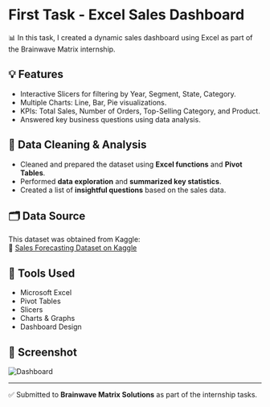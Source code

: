 # First Task - Excel Sales Dashboard

📊 In this task, I created a dynamic sales dashboard using Excel as part of the Brainwave Matrix internship.

## 💡 Features
- Interactive Slicers for filtering by Year, Segment, State, Category.
- Multiple Charts: Line, Bar, Pie visualizations.
- KPIs: Total Sales, Number of Orders, Top-Selling Category, and Product.
- Answered key business questions using data analysis.

## 🧼 Data Cleaning & Analysis
- Cleaned and prepared the dataset using **Excel functions** and **Pivot Tables**.
- Performed **data exploration** and **summarized key statistics**.
- Created a list of **insightful questions** based on the sales data.

## 🗂️ Data Source
This dataset was obtained from Kaggle:  
🔗 [Sales Forecasting Dataset on Kaggle](https://www.kaggle.com/datasets/rohitsahoo/sales-forecasting/data)

## 🧰 Tools Used
- Microsoft Excel
- Pivot Tables
- Slicers
- Charts & Graphs
- Dashboard Design

## 📸 Screenshot
![Dashboard](https://github.com/user-attachments/assets/48beedaa-71a9-4724-bb2b-67a925d2d983)

---

✅ Submitted to **Brainwave Matrix Solutions** as part of the internship tasks.
